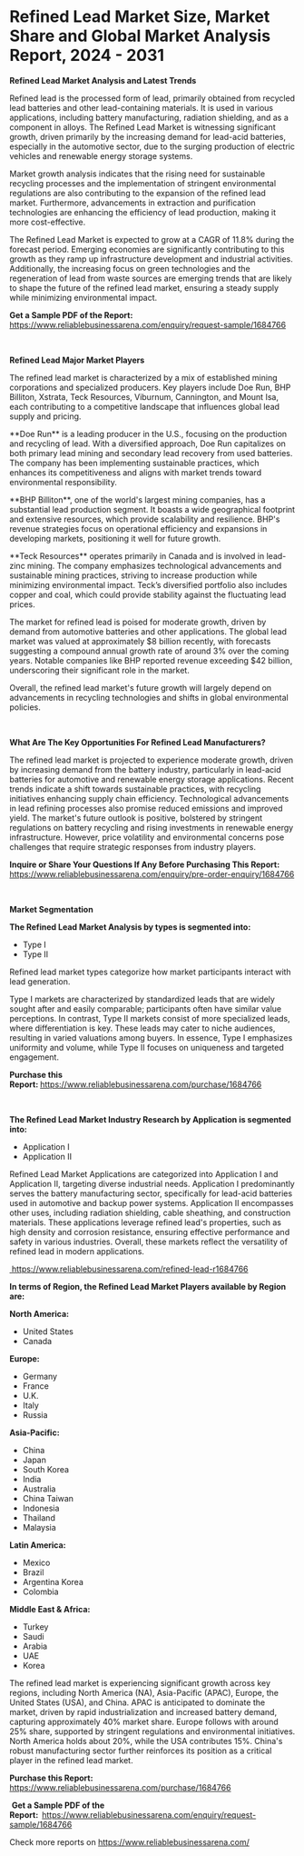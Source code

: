 <p><h1>Refined Lead Market Size, Market Share and Global Market Analysis Report, 2024 - 2031</h1></p><p><strong>Refined Lead Market Analysis and Latest Trends</strong></p>
<p><p>Refined lead is the processed form of lead, primarily obtained from recycled lead batteries and other lead-containing materials. It is used in various applications, including battery manufacturing, radiation shielding, and as a component in alloys. The Refined Lead Market is witnessing significant growth, driven primarily by the increasing demand for lead-acid batteries, especially in the automotive sector, due to the surging production of electric vehicles and renewable energy storage systems.</p><p>Market growth analysis indicates that the rising need for sustainable recycling processes and the implementation of stringent environmental regulations are also contributing to the expansion of the refined lead market. Furthermore, advancements in extraction and purification technologies are enhancing the efficiency of lead production, making it more cost-effective.</p><p>The Refined Lead Market is expected to grow at a CAGR of 11.8% during the forecast period. Emerging economies are significantly contributing to this growth as they ramp up infrastructure development and industrial activities. Additionally, the increasing focus on green technologies and the regeneration of lead from waste sources are emerging trends that are likely to shape the future of the refined lead market, ensuring a steady supply while minimizing environmental impact.</p></p>
<p><strong>Get a Sample PDF of the Report:&nbsp;</strong> <a href="https://www.reliablebusinessarena.com/enquiry/request-sample/1684766?utm_campaign=1905&utm_medium=2&utm_source=Github&utm_content=ia&utm_term=30122024&utm_id=refined-lead">https://www.reliablebusinessarena.com/enquiry/request-sample/1684766</a></p>
<p>&nbsp;</p>
<p><strong>Refined Lead Major Market Players</strong></p>
<p><p>The refined lead market is characterized by a mix of established mining corporations and specialized producers. Key players include Doe Run, BHP Billiton, Xstrata, Teck Resources, Viburnum, Cannington, and Mount Isa, each contributing to a competitive landscape that influences global lead supply and pricing.</p><p>**Doe Run** is a leading producer in the U.S., focusing on the production and recycling of lead. With a diversified approach, Doe Run capitalizes on both primary lead mining and secondary lead recovery from used batteries. The company has been implementing sustainable practices, which enhances its competitiveness and aligns with market trends toward environmental responsibility.</p><p>**BHP Billiton**, one of the world's largest mining companies, has a substantial lead production segment. It boasts a wide geographical footprint and extensive resources, which provide scalability and resilience. BHP's revenue strategies focus on operational efficiency and expansions in developing markets, positioning it well for future growth.</p><p>**Teck Resources** operates primarily in Canada and is involved in lead-zinc mining. The company emphasizes technological advancements and sustainable mining practices, striving to increase production while minimizing environmental impact. Teck’s diversified portfolio also includes copper and coal, which could provide stability against the fluctuating lead prices.</p><p>The market for refined lead is poised for moderate growth, driven by demand from automotive batteries and other applications. The global lead market was valued at approximately $8 billion recently, with forecasts suggesting a compound annual growth rate of around 3% over the coming years. Notable companies like BHP reported revenue exceeding $42 billion, underscoring their significant role in the market. </p><p>Overall, the refined lead market's future growth will largely depend on advancements in recycling technologies and shifts in global environmental policies.</p></p>
<p>&nbsp;</p>
<p><strong>What Are The Key Opportunities For Refined Lead Manufacturers?</strong></p>
<p><p>The refined lead market is projected to experience moderate growth, driven by increasing demand from the battery industry, particularly in lead-acid batteries for automotive and renewable energy storage applications. Recent trends indicate a shift towards sustainable practices, with recycling initiatives enhancing supply chain efficiency. Technological advancements in lead refining processes also promise reduced emissions and improved yield. The market's future outlook is positive, bolstered by stringent regulations on battery recycling and rising investments in renewable energy infrastructure. However, price volatility and environmental concerns pose challenges that require strategic responses from industry players.</p></p>
<p><strong>Inquire or Share Your Questions If Any Before Purchasing This Report:</strong> <a href="https://www.reliablebusinessarena.com/enquiry/pre-order-enquiry/1684766?utm_campaign=1905&utm_medium=2&utm_source=Github&utm_content=ia&utm_term=30122024&utm_id=refined-lead">https://www.reliablebusinessarena.com/enquiry/pre-order-enquiry/1684766</a></p>
<p>&nbsp;</p>
<p><strong>Market Segmentation</strong></p>
<p><strong>The Refined Lead Market Analysis by types is segmented into:</strong></p>
<p><ul><li>Type I</li><li>Type II</li></ul></p>
<p><p>Refined lead market types categorize how market participants interact with lead generation. </p><p>Type I markets are characterized by standardized leads that are widely sought after and easily comparable; participants often have similar value perceptions. In contrast, Type II markets consist of more specialized leads, where differentiation is key. These leads may cater to niche audiences, resulting in varied valuations among buyers. In essence, Type I emphasizes uniformity and volume, while Type II focuses on uniqueness and targeted engagement.</p></p>
<p><strong>Purchase this Report:&nbsp;</strong><a href="https://www.reliablebusinessarena.com/purchase/1684766?utm_campaign=1905&utm_medium=2&utm_source=Github&utm_content=ia&utm_term=30122024&utm_id=refined-lead">https://www.reliablebusinessarena.com/purchase/1684766</a></p>
<p>&nbsp;</p>
<p><strong>The Refined Lead Market Industry Research by Application is segmented into:</strong></p>
<p><ul><li>Application I</li><li>Application II</li></ul></p>
<p><p>Refined Lead Market Applications are categorized into Application I and Application II, targeting diverse industrial needs. Application I predominantly serves the battery manufacturing sector, specifically for lead-acid batteries used in automotive and backup power systems. Application II encompasses other uses, including radiation shielding, cable sheathing, and construction materials. These applications leverage refined lead's properties, such as high density and corrosion resistance, ensuring effective performance and safety in various industries. Overall, these markets reflect the versatility of refined lead in modern applications.</p></p>
<p><a href="https://www.reliablebusinessarena.com/refined-lead-r1684766?utm_campaign=1905&utm_medium=2&utm_source=Github&utm_content=ia&utm_term=30122024&utm_id=refined-lead">&nbsp;https://www.reliablebusinessarena.com/refined-lead-r1684766</a></p>
<p><strong>In terms of Region, the Refined Lead Market Players available by Region are:</strong></p>
<p>
    <p> <strong> North America: </strong>
        <ul>
            <li>United States</li>
            <li>Canada</li>
        </ul>
        </p> 
    <p> <strong> Europe: </strong>
        <ul>
            <li>Germany</li>
            <li>France</li>
            <li>U.K.</li>
            <li>Italy</li>
            <li>Russia</li>
        </ul>
        </p> 
    <p> <strong> Asia-Pacific: </strong>
        <ul>
            <li>China</li>
            <li>Japan</li>
            <li>South Korea</li>
            <li>India</li>
            <li>Australia</li>
            <li>China Taiwan</li>
            <li>Indonesia</li>
            <li>Thailand</li>
            <li>Malaysia</li>
        </ul>
        </p> 
    <p> <strong> Latin America: </strong>
        <ul>
            <li>Mexico</li>
            <li>Brazil</li>
            <li>Argentina Korea</li>
            <li>Colombia</li>
        </ul>
        </p> 
    <p> <strong> Middle East & Africa: </strong>
        <ul>
            <li>Turkey</li>
            <li>Saudi</li>
            <li>Arabia</li>
            <li>UAE</li>
            <li>Korea</li>
        </ul>
    </p>
    </p>
<p><p>The refined lead market is experiencing significant growth across key regions, including North America (NA), Asia-Pacific (APAC), Europe, the United States (USA), and China. APAC is anticipated to dominate the market, driven by rapid industrialization and increased battery demand, capturing approximately 40% market share. Europe follows with around 25% share, supported by stringent regulations and environmental initiatives. North America holds about 20%, while the USA contributes 15%. China's robust manufacturing sector further reinforces its position as a critical player in the refined lead market.</p></p>
<p><strong>Purchase this Report: </strong><a href="https://www.reliablebusinessarena.com/purchase/1684766?utm_campaign=1905&utm_medium=2&utm_source=Github&utm_content=ia&utm_term=30122024&utm_id=refined-lead">https://www.reliablebusinessarena.com/purchase/1684766</a></p>
<p>&nbsp;<strong>Get a Sample PDF of the Report:&nbsp;&nbsp;</strong><a href="https://www.reliablebusinessarena.com/enquiry/request-sample/1684766?utm_campaign=1905&utm_medium=2&utm_source=Github&utm_content=ia&utm_term=30122024&utm_id=refined-lead">https://www.reliablebusinessarena.com/enquiry/request-sample/1684766</a></p>
<p><strong></strong></p>
<p>Check more reports on <a href="https://www.reliablebusinessarena.com/?utm_campaign=1905&utm_medium=2&utm_source=Github&utm_content=ia&utm_term=30122024&utm_id=refined-lead">https://www.reliablebusinessarena.com/</a></p>